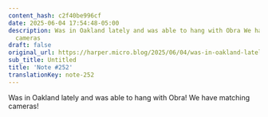 ```yaml
---
content_hash: c2f40be996cf
date: 2025-06-04 17:54:48-05:00
description: Was in Oakland lately and was able to hang with Obra We have matching
  cameras
draft: false
original_url: https://harper.micro.blog/2025/06/04/was-in-oakland-lately-and.html
sub_title: Untitled
title: 'Note #252'
translationKey: note-252
---
```


Was in Oakland lately and was able to hang with Obra! We have matching cameras!
